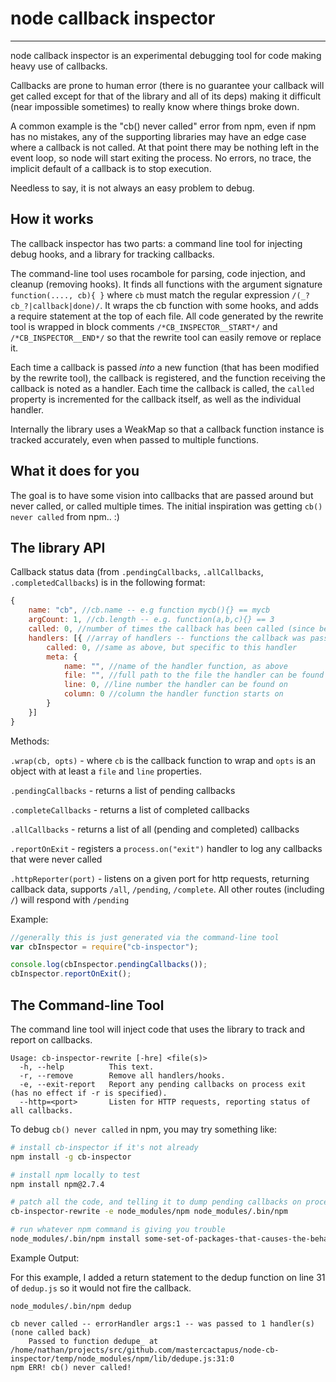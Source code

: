 # node callback inspector
--------------
node callback inspector is an experimental debugging tool for code making heavy use of callbacks.

Callbacks are prone to human error (there is no guarantee your callback will get called except for that of the library and all of its deps) making it difficult (near impossible sometimes) to really know where things broke down.

A common example is the "cb() never called" error from npm, even if npm has no mistakes, any of the supporting libraries may have an edge case where a callback is not called. At that point there may be nothing left in the event loop, so node will start exiting the process. No errors, no trace, the implicit default of a callback is to stop execution.

Needless to say, it is not always an easy problem to debug.



## How it works

The callback inspector has two parts: a command line tool for injecting debug hooks, and a library for tracking callbacks.

The command-line tool uses rocambole for parsing, code injection, and cleanup (removing hooks). It finds all functions with the argument signature `function(...., cb){ }` where `cb` must match the regular expression `/(_?cb_?|callback|done)/`. It wraps the cb function with some hooks, and adds a require statement at the top of each file. All code generated by the rewrite tool is wrapped in block comments `/*CB_INSPECTOR__START*/` and `/*CB_INSPECTOR__END*/` so that the rewrite tool can easily remove or replace it.

Each time a callback is passed *into* a new function (that has been modified by the rewrite tool), the callback is registered, and the function receiving the callback is noted as a handler. Each time the callback is called, the `called` property is incremented for the callback itself, as well as the individual handler.

Internally the library uses a WeakMap so that a callback function instance is tracked accurately, even when passed to multiple functions.

## What it does for you

The goal is to have some vision into callbacks that are passed around but never called, or called multiple times. The initial inspiration was getting `cb() never called` from npm.. :)

## The library API

Callback status data (from `.pendingCallbacks`, `.allCallbacks`, `.completedCallbacks`) is in the following format:

```javascript
{
	name: "cb", //cb.name -- e.g function mycb(){} == mycb
	argCount: 1, //cb.length -- e.g. function(a,b,c){} == 3
	called: 0, //number of times the callback has been called (since being registered)
	handlers: [{ //array of handlers -- functions the callback was passed as an argument to
		called: 0, //same as above, but specific to this handler
		meta: {
			name: "", //name of the handler function, as above
			file: "", //full path to the file the handler can be found in
			line: 0, //line number the handler can be found on
			column: 0 //column the handler function starts on
		}
	}]
}

```

Methods:

`.wrap(cb, opts)` - where `cb` is the callback function to wrap and `opts` is an object with at least a `file` and `line` properties.

`.pendingCallbacks` - returns a list of pending callbacks

`.completeCallbacks` - returns a list of completed callbacks

`.allCallbacks` - returns a list of all (pending and completed) callbacks

`.reportOnExit` - registers a `process.on("exit")` handler to log any callbacks that were never called

`.httpReporter(port)` - listens on a given port for http requests, returning callback data, supports `/all`, `/pending`, `/complete`. All other routes (including `/`) will respond with `/pending`

Example:
```javascript
//generally this is just generated via the command-line tool
var cbInspector = require("cb-inspector");

console.log(cbInspector.pendingCallbacks());
cbInspector.reportOnExit();
```


## The Command-line Tool

The command line tool will inject code that uses the library to track and report on callbacks.

```
Usage: cb-inspector-rewrite [-hre] <file(s)>
  -h, --help          This text.
  -r, --remove        Remove all handlers/hooks.
  -e, --exit-report   Report any pending callbacks on process exit (has no effect if -r is specified).
  --http=<port>       Listen for HTTP requests, reporting status of all callbacks.
```


To debug `cb() never called` in npm, you may try something like:

```bash
# install cb-inspector if it's not already
npm install -g cb-inspector

# install npm locally to test
npm install npm@2.7.4

# patch all the code, and telling it to dump pending callbacks on process exit
cb-inspector-rewrite -e node_modules/npm node_modules/.bin/npm

# run whatever npm command is giving you trouble
node_modules/.bin/npm install some-set-of-packages-that-causes-the-behavior

```

Example Output:

For this example, I added a return statement to the dedup function on line 31 of `dedup.js` so it would not fire the callback.

```
node_modules/.bin/npm dedup

cb never called -- errorHandler args:1 -- was passed to 1 handler(s) (none called back)
    Passed to function dedupe_ at /home/nathan/projects/src/github.com/mastercactapus/node-cb-inspector/temp/node_modules/npm/lib/dedupe.js:31:0
npm ERR! cb() never called!
```
